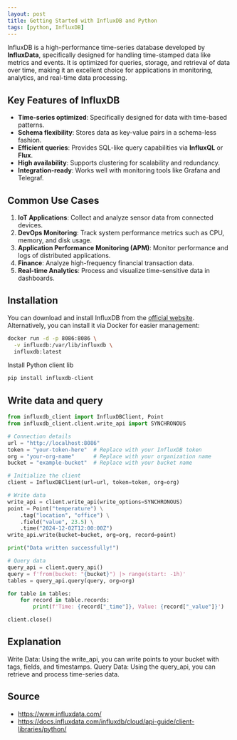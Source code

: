 ```yaml
---
layout: post
title: Getting Started with InfluxDB and Python
tags: [python, InfluxDB]
---
```


InfluxDB is a high-performance time-series database developed by **InfluxData**, specifically designed for handling time-stamped data like metrics and events. It is optimized for queries, storage, and retrieval of data over time, making it an excellent choice for applications in monitoring, analytics, and real-time data processing.

## Key Features of InfluxDB

- **Time-series optimized**: Specifically designed for data with time-based patterns.
- **Schema flexibility**: Stores data as key-value pairs in a schema-less fashion.
- **Efficient queries**: Provides SQL-like query capabilities via **InfluxQL** or **Flux**.
- **High availability**: Supports clustering for scalability and redundancy.
- **Integration-ready**: Works well with monitoring tools like Grafana and Telegraf.

## Common Use Cases

1. **IoT Applications**: Collect and analyze sensor data from connected devices.
2. **DevOps Monitoring**: Track system performance metrics such as CPU, memory, and disk usage.
3. **Application Performance Monitoring (APM)**: Monitor performance and logs of distributed applications.
4. **Finance**: Analyze high-frequency financial transaction data.
5. **Real-time Analytics**: Process and visualize time-sensitive data in dashboards.

## Installation

You can download and install InfluxDB from the [official website](https://www.influxdata.com/). Alternatively, you can install it via Docker for easier management:

```bash
docker run -d -p 8086:8086 \
  -v influxdb:/var/lib/influxdb \
  influxdb:latest
```
Install Python client lib
```bash
pip install influxdb-client
```

## Write data and query
```python
from influxdb_client import InfluxDBClient, Point
from influxdb_client.client.write_api import SYNCHRONOUS

# Connection details
url = "http://localhost:8086"
token = "your-token-here"  # Replace with your InfluxDB token
org = "your-org-name"      # Replace with your organization name
bucket = "example-bucket"  # Replace with your bucket name

# Initialize the client
client = InfluxDBClient(url=url, token=token, org=org)

# Write data
write_api = client.write_api(write_options=SYNCHRONOUS)
point = Point("temperature") \
    .tag("location", "office") \
    .field("value", 23.5) \
    .time("2024-12-02T12:00:00Z")
write_api.write(bucket=bucket, org=org, record=point)

print("Data written successfully!")

# Query data
query_api = client.query_api()
query = f'from(bucket: "{bucket}") |> range(start: -1h)'
tables = query_api.query(query, org=org)

for table in tables:
    for record in table.records:
        print(f'Time: {record["_time"]}, Value: {record["_value"]}')

client.close()
```
## Explanation
Write Data: Using the write_api, you can write points to your bucket with tags, fields, and timestamps.
Query Data: Using the query_api, you can retrieve and process time-series data.


## Source 
- https://www.influxdata.com/
- https://docs.influxdata.com/influxdb/cloud/api-guide/client-libraries/python/

